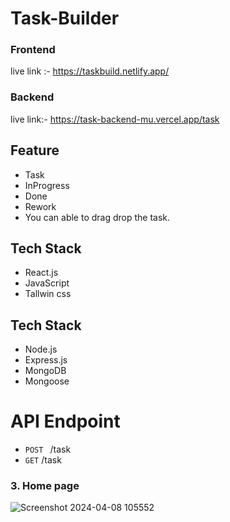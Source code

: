 # Task-Builder

### Frontend 
 live link :- https://taskbuild.netlify.app/

### Backend 
 live link:- https://task-backend-mu.vercel.app/task

 ## Feature
-  Task
-  InProgress
-  Done
-  Rework
-  You can able to drag drop the task.

## Tech Stack
-   React.js
-   JavaScript
-   Tallwin css

## Tech Stack
-   Node.js
-   Express.js
-   MongoDB  
-   Mongoose

 # API Endpoint
- `POST `   /task
- `GET`     /task

### 3. Home page
![Screenshot 2024-04-08 105552](https://github.com/Sajid788/Task-Builder/assets/129252454/67b85052-4c60-4aad-83ae-ee0213ade731)


 
